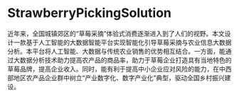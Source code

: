 # StrawberryPickingSolution

近年来，全国城镇郊区的“草莓采摘”体验式消费逐渐进入到了人们的视野。本文设计一款基于人工智能的大数据智能平台实现智能化引导草莓采摘与农业信息大数据分析。本平台将人工智能、大数据与传统农业销售的优势相互结合。一方面，能通过大数据分析技术助力提高农产品的商品率，助力于草莓企业打造具有当地特色的草莓品牌，提高企业收入。同时，能有利于提高中小企业应对风险的能力，在中西部地区农产品企业群中树立“产业数字化、数字产业化”典型，驱动全国乡村振兴建设。